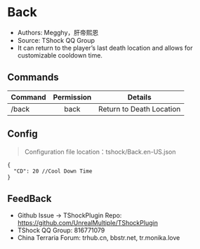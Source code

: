 # Back

- Authors: Megghy，肝帝熙恩
- Source: TShock QQ Group
- It can return to the player’s last death location and allows for customizable cooldown time.

## Commands

| Command | Permission |         Details          |
|---------|:----------:|:------------------------:|
| /back   |    back    | Return to Death Location |

## Config
> Configuration file location：tshock/Back.en-US.json
```json5
{
  "CD": 20 //Cool Down Time
}
```

## FeedBack
- Github Issue -> TShockPlugin Repo: https://github.com/UnrealMultiple/TShockPlugin
- TShock QQ Group: 816771079
- China Terraria Forum: trhub.cn, bbstr.net, tr.monika.love
